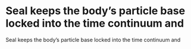 # Seal keeps the body’s particle base locked into the time continuum and

Seal keeps the body’s particle base locked into the time continuum and